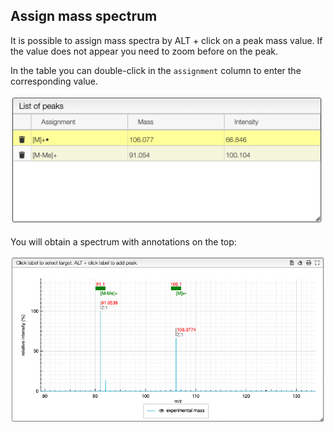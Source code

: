 ## Assign mass spectrum

It is possible to assign mass spectra by ALT + click on a peak mass value. If the value does
not appear you need to zoom before on the peak.

In the table you can double-click in the `assignment` column to enter the corresponding value.

![list](list.png)

You will obtain a spectrum with annotations on the top:

![annotations](annotations.png)
